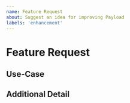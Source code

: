 ```yaml
---
name: Feature Request
about: Suggest an idea for improving Payload
labels: 'enhancement'
---
```


# Feature Request

<!--- Provide a general summary of the proposed feature -->
<!--- Is it related to a problem you are having? -->

## Use-Case

<!-- Describe your specific use-case and why you think this feature would be beneficial -->

## Additional Detail

<!-- Add any other relevant detail -->
